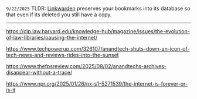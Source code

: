 `9/22/2025`
TLDR: [Linkwarden](https://linkwarden.app/) preserves your bookmarks into its database so that even if its deleted you still have a copy. 

---


https://clp.law.harvard.edu/knowledge-hub/magazine/issues/the-evolution-of-law-libraries/pausing-the-internet/ 

https://www.techpowerup.com/326107/anandtech-shuts-down-an-icon-of-tech-news-and-reviews-rides-into-the-sunset

https://www.thefpsreview.com/2025/08/02/anandtechs-archives-disappear-without-a-trace/

https://www.npr.org/2025/01/26/nx-s1-5271539/the-internet-is-forever-or-is-it


